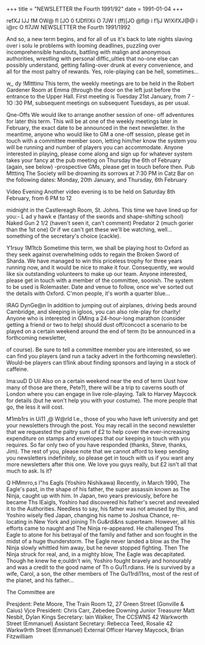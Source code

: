 +++
title = "NEWSLETTER the Fourth 1991/92"
date = 1991-01-04
+++

refXJ	IJJ fM OW@ fI	[JO 0 fJDfI!Xii O 7JW	I
(ff)[JO @fl@ i	f1jJ	W!XifXJ@@ i	i@rc O fl7JW
NEWSLETTER	the	Fourth	1991/1992

And so, a new term begins, and for all of us it's back to late nights slaving over i solu le problems with looming deadlines, puzzling over incomprehensible handouts, battling with malign and anonymous authorities, wrestling with personal diffic_ulties that no-one else can possibly understand, getting falling-over drunk at every convenience, and all for the most paltry of rewards.
Yes, role-playing can be hell, sometimes...
 
w,, dy	!Mltttinu
This term, the weekly meetings are to be held in the Robert Gardener Room at Emma (through the door on the left just before the entrance to the Upper Hall. First meeting is Tuesday 21st January, from 7 - 1O :30 PM, subsequent meetings on subsequent Tuesdays, as per usual.

Qne-Offs
We would like to arrange another session of one- off adventures for later this term. This will be at one of the weekly meetings later in February, the exact date to be announced in the next newsletter. In the meantime, anyone who would like to GM a one-off session, please get in touch with a committee member soon, letting him/her know the system you will be running and number of players you can accommodate.
Anyone interested in playing, please come along and sign up for whatever system takes your fancy at the pub meeting on Thursday the 6th of February (again, see below) -prospective GMs, please get in touch before then.
Pub	Mtttinq
The Society will be drowning its sorrows at 7:30 PM in Catz Bar on the following dates:
Monday,  20th January, and
Thursday,  6th  February

Video	Evening
Another video evening is to be held on Saturday 8th February, from 6 PM to 12
 
midnight in the Castlereagh Room, St. Johns. This time we have lined up for you:-
L ad y hawk e
(fantasy of the swords and shape-shifting school)
Naked Gun 2 1/2
(haven't seen it, can't comment)
Predator 2
(much gorier than the 1st one)
Or if we can't get these we'll be watching, well... something of the secretary's choice (cackle).

Y1rsuy	1M1tcb
Sometime this term, we shall be playing host to Oxford as they seek against overwhelming odds to regain the Broken Sword of Sharda. We have managed to win this priceless trophy for three years running now, and it would be nice to make it four. Consequently, we would like six outstanding volunteers to make up our team. Anyone interested, please get in touch with a member of the committee, soonish. The system to be used is Rolemaster. Date and venue to follow, once we've sorted out the details with Oxford. C'mon people, it's worth a quarter­ blue...

IRAG	DynGe@n
In addition to jumping out of airplanes, driving beds around Cambridge, and sleeping in igloos, you can also role-play for charity! Anyone who is interested in GMing a 24-hour-long marathon (consider getting a friend or two to help) should dust off/concoct a scenario to be played on a certain weekend around the end of term (to be announced in a forthcoming newsletter,
 



 
of course). Be sure to tell a committee member you are interested, so we can find you players (and run a tacky advert in the forthcoming newsletter). Would-be players can tl1ink about finding sponsors and laying in a stock of caffeine.

lma:uuD D Uil
Also on a certain weekend near the end of term Uust how many of those are there, Pete?), there will be a trip to caverns south of London where you can engage in live role-playing. Talk to Harvey Maycock for details (but he won't help you with your costume). The more people that go, the less it will cost.

M1mb1rs	in	Ui11	 ,@
W@rld
I.e., those of you who have left university and get your newsletters through the post. You may recall in the second newsletter that we requested the paltry sum of £2 to help cover the ever-increasing expenditure on stamps and envelopes that our keeping in touch with you requires. So far only two of you have responded (thanks, Steve, thanks, Jim). The rest of you, please note that we cannot afford to keep sending you newsletters indefinitely, so please get in touch with us if you want any more newsletters after this one. We love you guys really, but £2 isn't all that much to ask. Is it?
 
Q HMmrro,s
l"hs Eagls (Yoshiro Nishikawa)
Recently, in March 1990, The Eagle's past, in the shape of his father, the super­ assassin known as The Ninja, caught up with him. In Japan, two years previously,
before he became Ths IEaigls, Yoshiro had discovered his father's secret and revealed it to the Authorities. Needless to say, his father was not amused by this, and Yoshiro wisely fled Japan, changing his name to Joshua Chance, re-locating in New York and joining Th Gu&rdi&ns superteam.
However, all his efforts came to naught and The Ninja re-appeared. He challenged Ths  Eagle to atone for his
betrayal of the family and father and son fought in the midst of a huge thunderstorm.
The Eagle never landed a blow as the The Ninja slowly whittled him away, but he never stopped fighting. Then The Ninja struck for real, and, in a mighty blow, The Eagle was decapitated.
Though he knew he e;ouldn't win, Yoshiro fought bravely and honourably and was a credit to the good name of Th o
Gu11.rdians.
He is survived by a wife, Carol, a son, the other members of The Gu11rdi11ns, most of the rest of the planet, and his father...
 

The	Committee	are

Presjdent:	Pete Moore,	The Train
Room 12, 27 Green Street (Gonville & Caius) <PJM29>
Vjce President:	Chris Carr,	Zebedee
Downing <CC112>
Junior Treasurer	Matt Nesbit,	Dylan
Kings
Secretary:	lain Walker,	The CCSWNS
42 Warkworth Street (Emmanuel)
Assistant  Secretary:	Rebecca Teed,	Rosalie
42 Warkw9rth Street (Emmanuel) <RT108>
External  Officer	Harvey Maycock,	Brian
Fitzwilliam <HRM10>
